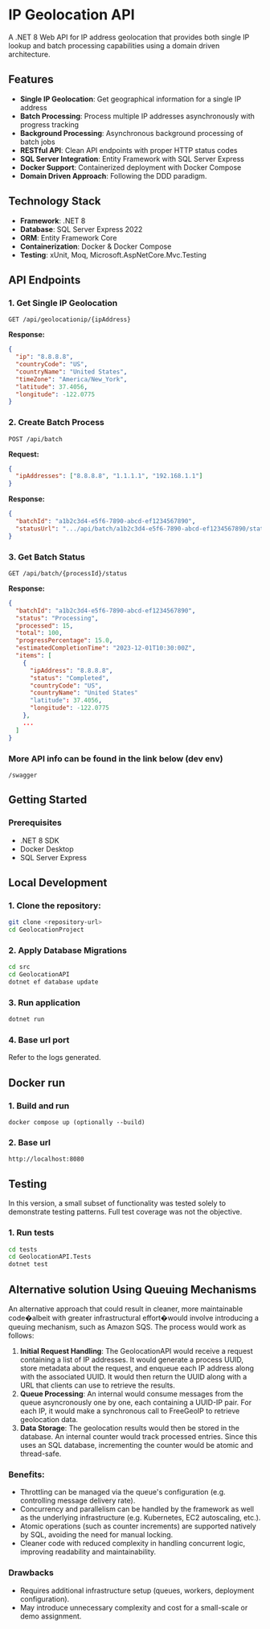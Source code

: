 # IP Geolocation API

A .NET 8 Web API for IP address geolocation that provides both single IP lookup and batch processing capabilities using a domain driven architecture.

## Features

- **Single IP Geolocation**: Get geographical information for a single IP address
- **Batch Processing**: Process multiple IP addresses asynchronously with progress tracking
- **Background Processing**: Asynchronous background processing of batch jobs
- **RESTful API**: Clean API endpoints with proper HTTP status codes
- **SQL Server Integration**: Entity Framework with SQL Server Express
- **Docker Support**: Containerized deployment with Docker Compose
- **Domain Driven Approach**: Following the DDD paradigm.

## Technology Stack

- **Framework**: .NET 8
- **Database**: SQL Server Express 2022
- **ORM**: Entity Framework Core
- **Containerization**: Docker & Docker Compose
- **Testing**: xUnit, Moq, Microsoft.AspNetCore.Mvc.Testing

## API Endpoints

### 1. Get Single IP Geolocation
```http
GET /api/geolocationip/{ipAddress}
```
**Response:**

```json
{
  "ip": "8.8.8.8",
  "countryCode": "US",
  "countryName": "United States",
  "timeZone": "America/New_York",
  "latitude": 37.4056,
  "longitude": -122.0775
}
```
### 2. Create Batch Process
```http
POST /api/batch
```
**Request:**
```json
{
  "ipAddresses": ["8.8.8.8", "1.1.1.1", "192.168.1.1"]
}
```
**Response:**
```json
{
  "batchId": "a1b2c3d4-e5f6-7890-abcd-ef1234567890",
  "statusUrl": ".../api/batch/a1b2c3d4-e5f6-7890-abcd-ef1234567890/status"
}
```
### 3. Get Batch Status
```http
GET /api/batch/{processId}/status
```
**Response:**
```json
{
  "batchId": "a1b2c3d4-e5f6-7890-abcd-ef1234567890",
  "status": "Processing",
  "processed": 15,
  "total": 100,
  "progressPercentage": 15.0,
  "estimatedCompletionTime": "2023-12-01T10:30:00Z",
  "items": [
    {
      "ipAddress": "8.8.8.8",
      "status": "Completed",
      "countryCode": "US",
      "countryName": "United States"
      "latitude": 37.4056,
      "longitude": -122.0775
    },
    ...
  ]
}
```
### More API info can be found in the link below (dev env)
```http
/swagger
```

## Getting Started
### Prerequisites

- .NET 8 SDK
- Docker Desktop
- SQL Server Express

## Local Development
### 1. Clone the repository:
```bash
git clone <repository-url>
cd GeolocationProject
```
### 2. Apply Database Migrations
```bash
cd src
cd GeolocationAPI
dotnet ef database update
```
### 3. Run application
```bash
dotnet run
```
### 4. Base url port
Refer to the logs generated.
## Docker run
### 1. Build and run
```
docker compose up (optionally --build)
```
### 2. Base url
```
http://localhost:8080
```
## Testing

In this version, a small subset of functionality was tested solely to demonstrate testing patterns. Full test coverage was not the objective.

### 1. Run tests
```bash
cd tests
cd GeolocationAPI.Tests
dotnet test
```

## Alternative solution Using Queuing Mechanisms
An alternative approach that could result in cleaner, more maintainable code�albeit with greater infrastructural effort�would involve introducing a queuing mechanism, such as Amazon SQS. The process would work as follows:
1. **Initial Request Handling**:
The GeolocationAPI would receive a request containing a list of IP addresses. It would generate a process UUID, store metadata about the request, and enqueue each IP address along with the associated UUID. It would then return the UUID along with a URL that clients can use to retrieve the results.
2. **Queue Processing**:
An internal would consume messages from the queue asyncronously one by one, each containing a UUID-IP pair. For each IP, it would make a synchronous call to FreeGeoIP to retrieve geolocation data.
3. **Data Storage**:
The geolocation results would then be stored in the database. An internal counter would track processed entries. Since this uses an SQL database, incrementing the counter would be atomic and thread-safe.
### Benefits:
- Throttling can be managed via the queue's configuration (e.g. controlling message delivery rate).
- Concurrency and parallelism can be handled by the framework as well as the underlying infrastructure (e.g. Kubernetes, EC2 autoscaling, etc.).
- Atomic operations (such as counter increments) are supported natively by SQL, avoiding the need for manual locking.
- Cleaner code with reduced complexity in handling concurrent logic, improving readability and maintainability.

### Drawbacks
- Requires additional infrastructure setup (queues, workers, deployment configuration).
- May introduce unnecessary complexity and cost for a small-scale or demo assignment.